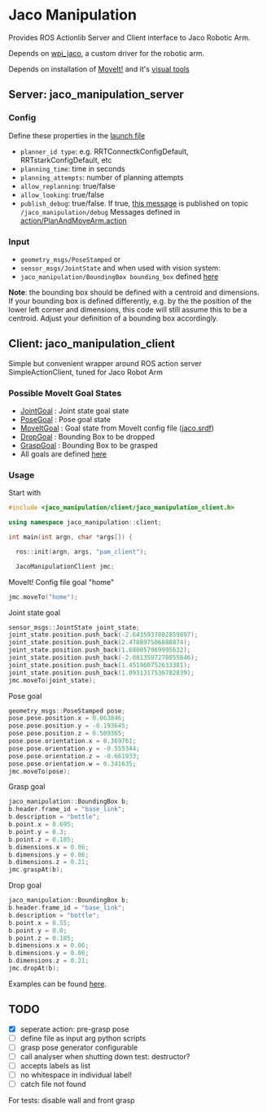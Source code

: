 # Jaco Manipulation

Provides ROS Actionlib Server and Client interface to Jaco Robotic Arm.

Depends on [wpi_jaco](), a custom driver for the robotic arm.

Depends on installation of [MoveIt!](https://moveit.ros.org/) and it's [visual tools](https://github.com/ros-planning/moveit_visual_tools)

## Server: jaco\_manipulation_server
### Config
Define these properties in the [launch file](launch/jaco_manipulation.launch)
* `planner_id type`: e.g. RRTConnectkConfigDefault, RRTstarkConfigDefault, etc
* `planning_time`: time in seconds 
* `planning_attempts`: number of planning attempts 
* `allow_replanning`: true/false 
* `allow_looking`: true/false
* `publish_debug`: true/false. If true, [this message](msg/JacoDebug.msg) is published on topic `/jaco_manipulation/debug`
Messages defined in [action/PlanAndMoveArm.action](action/PlanAndMoveArm.action)

### Input
* `geometry_msgs/PoseStamped` or 
* `sensor_msgs/JointState` and when used with vision system:
* `jaco_manipulation/BoundingBox bounding_box` defined [here](msg/BoundingBox.msg)

**Note**: the bounding box should be defined with a centroid and dimensions. If your bounding box is defined differently, e.g. by the the position of the lower left corner and dimensions, this code will still assume this to be a centroid. Adjust your definition of a bounding box accordingly.

## Client: jaco\_manipulation_client
Simple but convenient wrapper around ROS action server SimpleActionClient, tuned for Jaco Robot Arm

### Possible MoveIt Goal States
 * [JointGoal](include/jaco_manipulation/goals/joint_goal.h) : Joint state goal state
 * [PoseGoal](include/jaco_manipulation/goals/pose_goal.h) : Pose goal state
 * [MoveItGoal](include/jaco_manipulation/goals/move_it_goal.h) : Goal state from MoveIt config file ([jaco.srdf](https://github.com/ksatyaki/wpi_jaco/blob/develop/jaco_moveit_config/config/jaco.srdf)) 
 * [DropGoal](include/jaco_manipulation/goals/drop_goal.h) : Bounding Box to be dropped
 * [GraspGoal](include/jaco_manipulation/goals/grasp_goal.h) : Bounding Box to be grasped
 * All goals are defined [here](include/jaco_manipulation/goals) 

### Usage
Start with

```cpp
#include <jaco_manipulation/client/jaco_manipulation_client.h>

using namespace jaco_manipulation::client;

int main(int argn, char *args[]) {

  ros::init(argn, args, "pam_client");

  JacoManipulationClient jmc;
```
MoveIt! Config file goal "home"

```go
jmc.moveTo("home");
```

Joint state goal

```go
sensor_msgs::JointState joint_state;
joint_state.position.push_back(-2.6435937802859897);
joint_state.position.push_back(2.478897506888874);
joint_state.position.push_back(1.680057969995632);
joint_state.position.push_back(-2.0813597278055846);
joint_state.position.push_back(1.451960752633381);
joint_state.position.push_back(1.0931317536782839);
jmc.moveTo(joint_state);
```
Pose goal

```go
geometry_msgs::PoseStamped pose;
pose.pose.position.x = 0.063846;
pose.pose.position.y = -0.193645;
pose.pose.position.z = 0.509365;
pose.pose.orientation.x = 0.369761;
pose.pose.orientation.y = -0.555344;
pose.pose.orientation.z = -0.661933;
pose.pose.orientation.w = 0.341635;
jmc.moveTo(pose);
```

Grasp goal
```go
jaco_manipulation::BoundingBox b;
b.header.frame_id = "base_link";
b.description = "bottle";
b.point.x = 0.695;
b.point.y = 0.3;
b.point.z = 0.105;
b.dimensions.x = 0.06;
b.dimensions.y = 0.06;
b.dimensions.z = 0.21;
jmc.graspAt(b);
```

Drop goal
```go
jaco_manipulation::BoundingBox b;
b.header.frame_id = "base_link";
b.description = "bottle";
b.point.x = 0.55;
b.point.y = 0.0;
b.point.z = 0.105;
b.dimensions.x = 0.06;
b.dimensions.y = 0.06;
b.dimensions.z = 0.21;
jmc.dropAt(b);
```

Examples can be found [here](test/).


## TODO
- [x] seperate action: pre-grasp pose
- [ ] define file as input arg python scripts
- [ ] grasp pose generator configurable
- [ ] call analyser when shutting down test: destructor?
- [ ] accepts labels as list
- [ ] no whitespace in individual label!
- [ ] catch file not found

For tests: disable wall and front grasp
